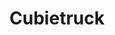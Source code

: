 ---
layout: device
title: Cubietruck

boardname: Cubietruck A20
releaseversion: v0.6
imagefile: syncloud-cubietruck-v0.6.img
boardpicture: board-cubietruck.png
boardsite: http://cubieboard.org/buy
storagetype: SATA
base-image-name: Cubian
base-image-url: http://www.cubian.org/downloads
schema-picrute: schema-cubietruck-logo.png
---